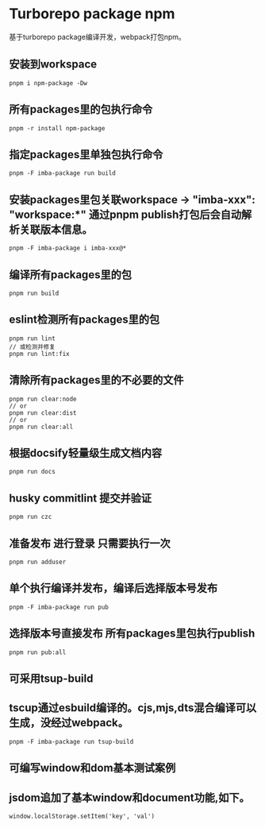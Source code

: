 # Turborepo package npm

基于turborepo package编译开发，webpack打包npm。

## 安装到workspace
```
pnpm i npm-package -Dw
```

## 所有packages里的包执行命令
```
pnpm -r install npm-package
```

## 指定packages里单独包执行命令
```
pnpm -F imba-package run build
```

## 安装packages里包关联workspace -> "imba-xxx": "workspace:*" 通过pnpm publish打包后会自动解析关联版本信息。
```
pnpm -F imba-package i imba-xxx@*
```

## 编译所有packages里的包
```
pnpm run build
```

## eslint检测所有packages里的包
```
pnpm run lint
// 或检测并修复
pnpm run lint:fix
```

## 清除所有packages里的不必要的文件
```
pnpm run clear:node
// or
pnpm run clear:dist
// or
pnpm run clear:all
```

## 根据docsify轻量级生成文档内容
```
pnpm run docs
```

## husky commitlint 提交并验证
```
pnpm run czc
```

## 准备发布 进行登录 只需要执行一次
```
pnpm run adduser
```

## 单个执行编译并发布，编译后选择版本号发布
```
pnpm -F imba-package run pub
```

## 选择版本号直接发布 所有packages里包执行publish
```
pnpm run pub:all
```

## 可采用tsup-build
## tscup通过esbuild编译的。cjs,mjs,dts混合编译可以生成，没经过webpack。
```
pnpm -F imba-package run tsup-build
```

## 可编写window和dom基本测试案例
## jsdom追加了基本window和document功能,如下。
```
window.localStorage.setItem('key', 'val')
```